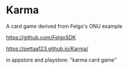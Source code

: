 # Karma
A card game derived from Felgo's ONU example

https://github.com/FelgoSDK

https://pettaa123.github.io/Karma/

in appstore and playstore: "karma card game"
